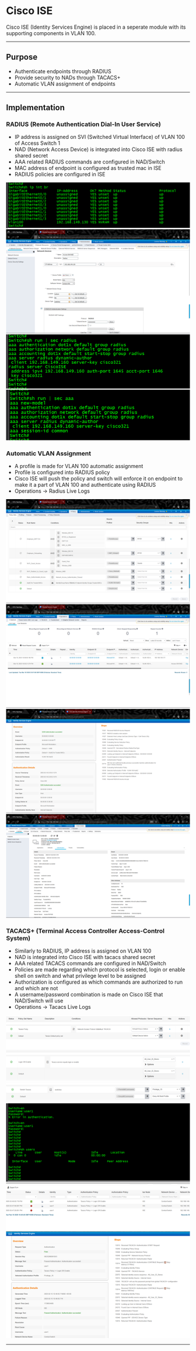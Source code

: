 # Cisco ISE

Cisco ISE (Identity Services Engine) is placed in a seperate module with its supporting components in VLAN 100.

---

## Purpose
- Authenticate endpoints through RADIUS
- Provide security to NADs through TACACS+
- Automatic VLAN assignment of endpoints

---

## Implementation

### RADIUS (Remote Authentication Dial-In User Service)
- IP address is assigned on SVI (Switched Virtual Interface) of VLAN 100 of Access Switch 1
- NAD (Network Access Device) is integrated into Cisco ISE with radius shared secret
- AAA related RADIUS commands are configured in NAD/Switch
- MAC address of endpoint is configured as trusted mac in ISE
- RADIUS policies are configured in ISE

![vlan_svi](/assets/screenshots/cisco_ise/rad3.png)
![nad](/assets/screenshots/cisco_ise/rad0.png)
![nadcommands1](/assets/screenshots/cisco_ise/rad1.png)
![nadcommands2](/assets/screenshots/cisco_ise/rad2.png)

### Automatic VLAN Assignment
- A profile is made for VLAN 100 automatic assignment
- Profile is configured into RADIUS policy
- Cisco ISE will push the policy and switch will enforce it on endpoint to make it a part of VLAN 100 and authenticate using RADIUS
- Operations -> Radius Live Logs

![vlan_assign](/assets/screenshots/cisco_ise/rad_vlan_assign.png)
![authlogs](/assets/screenshots/cisco_ise/rad4.png)
![logs2](/assets/screenshots/cisco_ise/rad5.png)
![logs3](/assets/screenshots/cisco_ise/rad6.png)

### TACACS+ (Terminal Access Controller Access-Control System)
- Similarly to RADIUS, IP address is assigned on VLAN 100
- NAD is integrated into Cisco ISE with tacacs shared secret
- AAA related TACACS commands are configured in NAD/Switch
- Policies are made regarding which protocol is selected, login or enable shell on switch and what privilege level to be assigned
- Authorization is configured as which commands are authorized to run and which are not
- A username/password combination is made on Cisco ISE that NAD/Switch will use
- Operations -> Tacacs Live Logs

![vlan_svi](/assets/screenshots/cisco_ise/tt1.png)
![vlan_svi](/assets/screenshots/cisco_ise/tt2.png)
![vlan_svi](/assets/screenshots/cisco_ise/tt3.png)
![vlan_svi](/assets/screenshots/cisco_ise/tac2.png)
![vlan_svi](/assets/screenshots/cisco_ise/tac3.png)
![vlan_svi](/assets/screenshots/cisco_ise/tac4.png)

---
